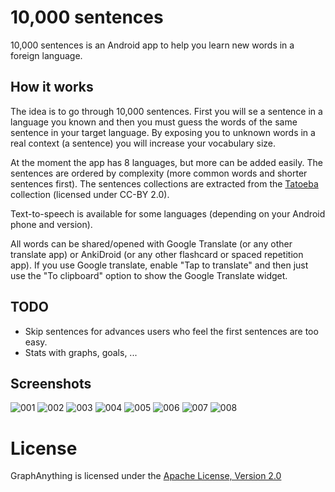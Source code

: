 # 10,000 sentences

10,000 sentences is an Android app to help you learn new words in a foreign language.

## How it works

The idea is to go through 10,000 sentences. First you will se a sentence in a language you known and then you must guess the words of the same sentence in your target language. By exposing you to unknown words in a real context (a sentence) you will increase your vocabulary size.

At the moment the app has 8 languages, but more can be added easily. The sentences are ordered by complexity (more common words and shorter sentences first). The sentences collections are extracted from the [Tatoeba](https://tatoeba.org) collection (licensed under CC-BY 2.0).

Text-to-speech is available for some languages (depending on your Android phone and version).

All words can be shared/opened with Google Translate (or any other translate app) or AnkiDroid (or any other flashcard or spaced repetition app). If you use Google translate, enable "Tap to translate" and then just use the "To clipboard" option to show the Google Translate widget.

## TODO

* Skip sentences for advances users who feel the first sentences are too easy.
* Stats with graphs, goals, ...

## Screenshots

![001](http://tkrajina.github.io/10000sentences/images/001.png)
![002](http://tkrajina.github.io/10000sentences/images/002.png)
![003](http://tkrajina.github.io/10000sentences/images/003.png)
![004](http://tkrajina.github.io/10000sentences/images/004.png)
![005](http://tkrajina.github.io/10000sentences/images/005.png)
![006](http://tkrajina.github.io/10000sentences/images/006.png)
![007](http://tkrajina.github.io/10000sentences/images/007.png)
![008](http://tkrajina.github.io/10000sentences/images/008.png)

# License

GraphAnything is licensed under the [Apache License, Version 2.0](http://www.apache.org/licenses/LICENSE-2.0)
